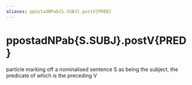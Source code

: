 ```yaml
---
aliases: ppostadNPab{S.SUBJ}.postV{PRED}
---
```

# ppostadNPab{S.SUBJ}.postV{PRED}

particle marking off a nominalised sentence S as being the subject, the predicate of which is the preceding V